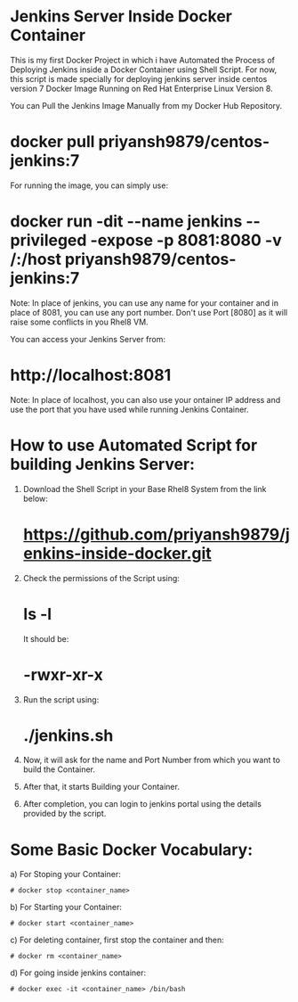 # Jenkins Server Inside Docker Container

This is my first Docker Project in which i have Automated the Process of Deploying Jenkins inside a Docker Container using Shell Script. For now, this script is made specially for deploying jenkins server inside centos version 7 Docker Image Running on Red Hat Enterprise Linux Version 8.

You can Pull the Jenkins Image Manually from my Docker Hub Repository.

# docker pull priyansh9879/centos-jenkins:7

For running the image, you can simply use:

# docker run -dit --name jenkins --privileged -expose -p 8081:8080 -v /:/host priyansh9879/centos-jenkins:7

Note: In place of jenkins, you can use any name for your container and in place of 8081, you can use any port number. Don't use Port [8080] as it will raise some conflicts in you Rhel8 VM.

You can access your Jenkins Server from:

# http://localhost:8081

Note: In place of localhost, you can also use your ontainer IP address and use the port that you have used while running Jenkins Container.

# How to use Automated Script for building Jenkins Server:

1. Download the Shell Script in your Base Rhel8 System from the link below:
	
	# https://github.com/priyansh9879/jenkins-inside-docker.git

2. Check the permissions of the Script using:
	
	# ls -l
   
   It should be:
	
	# -rwxr-xr-x

3. Run the script using:
	
	# ./jenkins.sh

4. Now, it will ask for the name and Port Number from which you want to build the Container.

5. After that, it starts Building your Container.

6. After completion, you can login to jenkins portal using the details provided by the script.

# Some Basic Docker Vocabulary:

a) For Stoping your Container:
	
	# docker stop <container_name>

b) For Starting your Container:
	
	# docker start <container_name>

c) For deleting container, first stop the container and then:
	
	# docker rm <container_name>

d) For going inside jenkins container:
	
	# docker exec -it <container_name> /bin/bash
